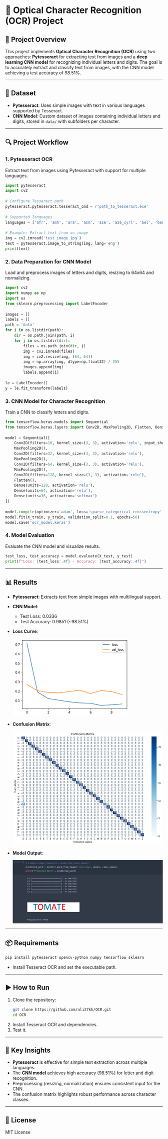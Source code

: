 # 📝 Optical Character Recognition (OCR) Project

## 📌 Project Overview
This project implements **Optical Character Recognition (OCR)** using two approaches: **Pytesseract** for extracting text from images and a **deep learning CNN model** for recognizing individual letters and digits. The goal is to accurately extract and classify text from images, with the CNN model achieving a test accuracy of 98.51%.

---

## 📂 Dataset
- **Pytesseract**: Uses simple images with text in various languages supported by Tesseract.
- **CNN Model**: Custom dataset of images containing individual letters and digits, stored in `data/` with subfolders per character.

---

## 🔍 Project Workflow

### **1. Pytesseract OCR**
Extract text from images using Pytesseract with support for multiple languages.

```python
import pytesseract
import cv2

# Configure Tesseract path
pytesseract.pytesseract.tesseract_cmd = r'path_to_tesseract.exe'

# Supported languages
languages = ['afr', 'amh', 'ara', 'asm', 'aze', 'aze_cyrl', 'bel', 'ben', 'bod', 'bos', 'bre', 'bul', 'cat', 'ceb', 'ces', 'chi_sim', 'chi_sim_vert', 'chi_tra', 'chi_tra_vert', 'chr', 'cos', 'cym', 'dan', 'deu', 'div', 'dzo', 'ell', 'eng', 'enm', 'epo', 'equ', 'est', 'eus', 'fao', 'fas', 'fil', 'fin', 'fra', 'frk', 'frm', 'fry', 'gla', 'gle', 'glg', 'grc', 'guj', 'hat', 'heb', 'hin', 'hrv', 'hun', 'hye', 'iku', 'ind', 'isl', 'ita', 'ita_old', 'jav', 'jpn', 'jpn_vert', 'kan', 'kat', 'kat_old', 'kaz', 'khm', 'kir', 'kmr', 'kor', 'lao', 'lat', 'lav', 'lit', 'ltz', 'mal', 'mar', 'mkd', 'mlt', 'mon', 'mri', 'msa', 'mya', 'nep', 'nld', 'nor', 'oci', 'ori', 'osd', 'pan', 'pol', 'por', 'pus', 'que', 'ron', 'rus', 'san', 'sin', 'slk', 'slv', 'snd', 'spa', 'spa_old', 'sqi', 'srp', 'srp_latn', 'sun', 'swa', 'swe', 'syr', 'tam', 'tat', 'tel', 'tgk', 'tha', 'tir', 'ton', 'tur', 'uig', 'ukr', 'urd', 'uzb', 'uzb_cyrl', 'vie', 'yid', 'yor']

# Example: Extract text from an image
img = cv2.imread('test_image.jpg')
text = pytesseract.image_to_string(img, lang='eng')
print(text)
```

### **2. Data Preparation for CNN Model**
Load and preprocess images of letters and digits, resizing to 64x64 and normalizing.

```python
import cv2
import numpy as np
import os
from sklearn.preprocessing import LabelEncoder

images = []
labels = []
path = 'data'
for i in os.listdir(path):
    dir = os.path.join(path, i)
    for j in os.listdir(dir):
        files = os.path.join(dir, j)
        img = cv2.imread(files)
        img = cv2.resize(img, (64, 64))
        img = np.array(img, dtype=np.float32) / 255
        images.append(img)
        labels.append(i)

le = LabelEncoder()
y = le.fit_transform(labels)
```

### **3. CNN Model for Character Recognition**
Train a CNN to classify letters and digits.

```python
from tensorflow.keras.models import Sequential
from tensorflow.keras.layers import Conv2D, MaxPooling2D, Flatten, Dense

model = Sequential([
    Conv2D(filters=16, kernel_size=(3, 3), activation='relu', input_shape=(64, 64, 3)),
    MaxPooling2D(),
    Conv2D(filters=32, kernel_size=(3, 3), activation='relu'),
    MaxPooling2D(),
    Conv2D(filters=64, kernel_size=(3, 3), activation='relu'),
    MaxPooling2D(),
    Conv2D(filters=128, kernel_size=(3, 3), activation='relu'),
    Flatten(),
    Dense(units=128, activation='relu'),
    Dense(units=64, activation='relu'),
    Dense(units=36, activation='softmax')
])

model.compile(optimizer='adam', loss='sparse_categorical_crossentropy', metrics=['accuracy'])
model.fit(X_train, y_train, validation_split=0.1, epochs=50)
model.save('ocr_model.keras')
```

### **4. Model Evaluation**
Evaluate the CNN model and visualize results.

```python
test_loss, test_accuracy = model.evaluate(X_test, y_test)
print(f"Loss: {test_loss:.4f} - Accuracy: {test_accuracy:.4f}")
```

---

## 📊 Results
- **Pytesseract**: Extracts text from simple images with multilingual support.
- **CNN Model**: 
  - Test Loss: 0.0336
  - Test Accuracy: 0.9851 (~98.51%)
- **Loss Curve**:
  
  ![Loss Curve](curve.png)
  
- **Confusion Matrix**:
  
  ![Confusion Matrix](matrix.png)
  
- **Model Output**:
  
  ![Model Output](result_model.png)

---

## 📦 Requirements
```bash
pip install pytesseract opencv-python numpy tensorflow sklearn
```
- Install Tesseract OCR and set the executable path.

---

## ▶️ How to Run
1. Clone the repository:
   ```bash
   git clone https://github.com/ali27kh/OCR.git
   cd OCR
   ```
2. Install Tesseract OCR and dependencies.
3. Test it.

---

## 📌 Key Insights
- **Pytesseract** is effective for simple text extraction across multiple languages.
- The **CNN model** achieves high accuracy (98.51%) for letter and digit recognition.
- Preprocessing (resizing, normalization) ensures consistent input for the CNN.
- The confusion matrix highlights robust performance across character classes.

---

## 📜 License
MIT License
